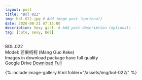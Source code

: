 ```yaml
---
layout: post
title: "Bol 022"
img: bol-022.jpg # Add image post (optional)
date: 2020-08-21 07:15:00
description: Sexy girl. # Add post description (optional)
tag: [cute, sexy, Bol]
---
```

BOL.022  
Model: 芒果柯柯 (Mang Guo Keke)                                                                      
Images in download package have full quality                    
Google Drive [Download Full](http://gestyy.com/ew3S4B)

{% include image-gallery.html folder="/assets/img/bol-022/" %}
